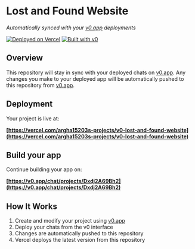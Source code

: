 # Lost and Found Website

*Automatically synced with your [v0.app](https://v0.app) deployments*

[![Deployed on Vercel](https://img.shields.io/badge/Deployed%20on-Vercel-black?style=for-the-badge&logo=vercel)](https://vercel.com/argha15203s-projects/v0-lost-and-found-website)
[![Built with v0](https://img.shields.io/badge/Built%20with-v0.app-black?style=for-the-badge)](https://v0.app/chat/projects/Dxdj2A69Bh2)

## Overview

This repository will stay in sync with your deployed chats on [v0.app](https://v0.app).
Any changes you make to your deployed app will be automatically pushed to this repository from [v0.app](https://v0.app).

## Deployment

Your project is live at:

**[https://vercel.com/argha15203s-projects/v0-lost-and-found-website](https://vercel.com/argha15203s-projects/v0-lost-and-found-website)**

## Build your app

Continue building your app on:

**[https://v0.app/chat/projects/Dxdj2A69Bh2](https://v0.app/chat/projects/Dxdj2A69Bh2)**

## How It Works

1. Create and modify your project using [v0.app](https://v0.app)
2. Deploy your chats from the v0 interface
3. Changes are automatically pushed to this repository
4. Vercel deploys the latest version from this repository